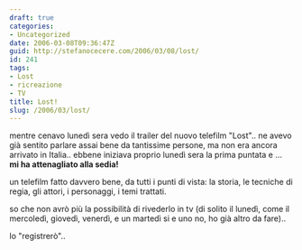 ```yaml
---
draft: true
categories:
- Uncategorized
date: 2006-03-08T09:36:47Z
guid: http://stefanocecere.com/2006/03/08/lost/
id: 241
tags:
- Lost
- ricreazione
- TV
title: Lost!
slug: /2006/03/lost/
---
```


mentre cenavo lunedì sera vedo il trailer del nuovo telefilm "Lost".. ne avevo già sentito parlare assai bene da tantissime persone, ma non era ancora arrivato in Italia.. ebbene iniziava proprio lunedì sera la prima puntata e … **mi ha attenagliato alla sedia!**

un telefilm fatto davvero bene, da tutti i punti di vista: la storia, le tecniche di regia, gli attori, i personaggi, i temi trattati.
  
so che non avrò più la possibilità di rivederlo in tv (di solito il lunedì, come il mercoledì, giovedì, venerdì, e un martedì si e uno no, ho già altro da fare)..
  
lo "registrerò"..
